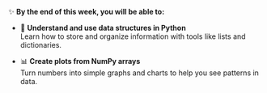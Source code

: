 ✨ **By the end of this week, you will be able to:**

- 📂 **Understand and use data structures in Python**  
  Learn how to store and organize information with tools like lists and dictionaries.  

- 📊 **Create plots from NumPy arrays**  
  Turn numbers into simple graphs and charts to help you see patterns in data.  

